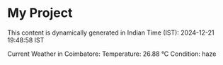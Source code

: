 # My Project

This content is dynamically generated in Indian Time (IST): 2024-12-21 19:48:58 IST


Current Weather in Coimbatore:
Temperature: 26.88 °C
Condition: haze
